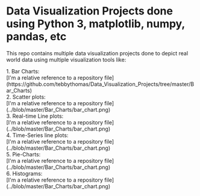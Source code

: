 # Data Visualization Projects done using Python 3, matplotlib, numpy, pandas, etc

This repo contains multiple data visualization projects done to depict real
world data using multiple visualization tools like:
<p>
1. Bar Charts:
<br />
[I'm a relative reference to a repository file](https://github.com/tebbythomas/Data_Visualization_Projects/tree/master/Bar_Charts)
<br />
2. Scatter plots:
<br />
[I'm a relative reference to a repository file](../blob/master/Bar_Charts/bar_chart.png)
<br />
3. Real-time Line plots:
<br />
[I'm a relative reference to a repository file](../blob/master/Bar_Charts/bar_chart.png)
<br />
4. Time-Series line plots:
<br />
[I'm a relative reference to a repository file](../blob/master/Bar_Charts/bar_chart.png)
<br />
5. Pie-Charts:
<br />
[I'm a relative reference to a repository file](../blob/master/Bar_Charts/bar_chart.png)
<br />
6. Histograms:
<br />
[I'm a relative reference to a repository file](../blob/master/Bar_Charts/bar_chart.png)
<br />
